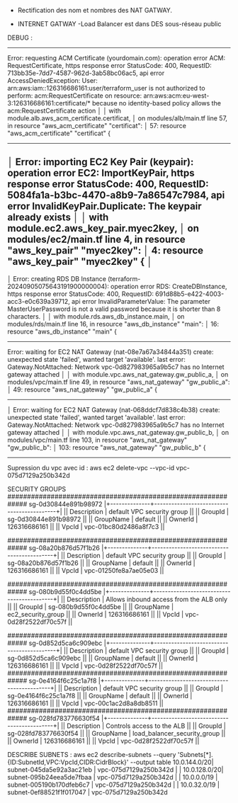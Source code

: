 - Rectification des nom et nombres des NAT GATWAY.


- INTERNET GATWAY
-Load Balancer est dans DES sous-réseau public


DEBUG :

------------------------


 Error: requesting ACM Certificate (yourdomain.com): operation error ACM: RequestCertificate, https response error StatusCode: 400, RequestID: 713bb35e-7dd7-4587-962d-3ab58bc06ac5, api error AccessDeniedException: User: arn:aws:iam::126316686161:user/terraform_user is not authorized to perform: acm:RequestCertificate on resource: arn:aws:acm:eu-west-3:126316686161:certificate/* because no identity-based policy allows the acm:RequestCertificate action
│
│   with module.alb.aws_acm_certificate.certificat,
│   on modules/alb/main.tf line 57, in resource "aws_acm_certificate" "certificat":
│   57: resource "aws_acm_certificate" "certificat" {

------------------------

│ Error: importing EC2 Key Pair (keypair): operation error EC2: ImportKeyPair, https response error StatusCode: 400, RequestID: 5084fa1a-b3bc-4470-a8b9-7a86547c7984, api error InvalidKeyPair.Duplicate: The keypair already exists
│
│   with module.ec2.aws_key_pair.myec2key,
│   on modules/ec2/main.tf line 4, in resource "aws_key_pair" "myec2key":
│    4: resource "aws_key_pair" "myec2key" {
│
------------------------

│ Error: creating RDS DB Instance (terraform-20240905075643191900000004): operation error RDS: CreateDBInstance, https response error StatusCode: 400, RequestID: 691d88b5-e422-4003-acc3-e0c639a39712, api error InvalidParameterValue: The parameter MasterUserPassword is not a valid password because it is shorter than 8 characters.
│
│   with module.rds.aws_db_instance.main,
│   on modules/rds/main.tf line 16, in resource "aws_db_instance" "main":
│   16: resource "aws_db_instance" "main" {

------------------------

Error: waiting for EC2 NAT Gateway (nat-08e7a67a34844a351) create: unexpected state 'failed', wanted target 'available'. last error: Gateway.NotAttached: Network vpc-0d827983965a9b5c7 has no Internet gateway attached
│
│   with module.vpc.aws_nat_gateway.gw_public_a,
│   on modules/vpc/main.tf line 49, in resource "aws_nat_gateway" "gw_public_a":
│   49: resource "aws_nat_gateway" "gw_public_a" {

------------------------

│ Error: waiting for EC2 NAT Gateway (nat-068ddcf7d838c4b38) create: unexpected state 'failed', wanted target 'available'. last error: Gateway.NotAttached: Network vpc-0d827983965a9b5c7 has no Internet gateway attached
│
│   with module.vpc.aws_nat_gateway.gw_public_b,
│   on modules/vpc/main.tf line 103, in resource "aws_nat_gateway" "gw_public_b":
│  103: resource "aws_nat_gateway" "gw_public_b" {


------------------------
Supression du vpc avec id : aws ec2 delete-vpc --vpc-id vpc-075d7129a250b342d

SECURITY GROUPS
#############################################################
sg-0d30844e891b98972
|+--------------+-------------------------------------------+|
||  Description |  default VPC security group               ||
||  GroupId     |  sg-0d30844e891b98972                     ||
||  GroupName   |  default                                  ||
||  OwnerId     |  126316686161                             ||
||  VpcId       |  vpc-01bc80d2486a8f7c3                    ||

#############################################################
sg-08a20b876d57f1b26
|+--------------+-------------------------------------------+|
||  Description |  default VPC security group               ||
||  GroupId     |  sg-08a20b876d57f1b26                     ||
||  GroupName   |  default                                  ||
||  OwnerId     |  126316686161                             ||
||  VpcId       |  vpc-01250fe8a7ae05e03                    ||

#############################################################
sg-080b9d55f0c4dd5be
|+--------------+-------------------------------------------+|
||  Description |  Allows inbound access from the ALB only  ||
||  GroupId     |  sg-080b9d55f0c4dd5be                     ||
||  GroupName   |  ec2_security_group                       ||
||  OwnerId     |  126316686161                             ||
||  VpcId       |  vpc-0d28f2522df70c57f                    ||

#############################################################
sg-0d852d5ca6c909ebc
|+--------------+-------------------------------------------+|
||  Description |  default VPC security group               ||
||  GroupId     |  sg-0d852d5ca6c909ebc                      ||
||  GroupName   |  default                                  ||
||  OwnerId     |  126316686161                             ||
||  VpcId       |  vpc-0d28f2522df70c57f                    ||
#############################################################
sg-0e4164f6c25c1a7f8
|+--------------+-------------------------------------------+|
||  Description |  default VPC security group               ||
||  GroupId     |  sg-0e4164f6c25c1a7f8                      ||
||  GroupName   |  default                                  ||
||  OwnerId     |  126316686161                             ||
||  VpcId       |  vpc-00c1ac2d8a8db8511                   ||
#############################################################
sg-028fd783776630f54
|+--------------+-------------------------------------------+|
||  Description |  Controls access to the ALB               ||
||  GroupId     |  sg-028fd783776630f54                      ||
||  GroupName   |  load_balancer_security_group           ||
||  OwnerId     |  126316686161                             ||
||  VpcId       |  vpc-0d28f2522df70c57f                  ||


DESCRIBE SUBNETS :
aws ec2 describe-subnets --query 'Subnets[*].{ID:SubnetId,VPC:VpcId,CIDR:CidrBlock}' --output table
10.0.144.0/20|  subnet-045da5e92a3ac21eb  |  vpc-075d7129a250b342d  |
|  10.0.128.0/20|  subnet-095b24eea5de7fbaa  |  vpc-075d7129a250b342d  |
|  10.0.0.0/19  |  subnet-005190b170dfeb6c7  |  vpc-075d7129a250b342d  |
|  10.0.32.0/19 |  subnet-0ef88521f1f017047  |  vpc-075d7129a250b342d

